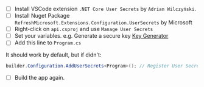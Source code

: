 - [ ] Install VSCode extension `.NET Core User Secrets` by `Adrian Wilczyński`.
- [ ] Install Nuget Package `RefreshMicrosoft.Extensions.Configuration.UserSecrets` by Microsoft
- [ ] Right-click on `api.csproj` and use `Manage User Secrets`
- [ ] Set your variables. e.g. Generate a secure key [Key Generator](https://it-tools.tech/token-generator)
- [ ] Add this line to `Program.cs`

It should work by default, but if didn't:
```cs
builder.Configuration.AddUserSecrets<Program>(); // Register User Secrets
```

- [ ] Build the app again. 